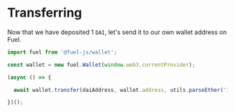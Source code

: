 Transferring
===

Now that we have deposited 1 `DAI`, let's send it to our own wallet address on Fuel.

```js
import fuel from '@fuel-js/wallet';

const wallet = new fuel.Wallet(window.web3.currentProvider);

(async () => {

  await wallet.transfer(daiAddress, wallet.address, utils.parseEther('1.0'));

})();
```
